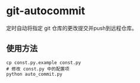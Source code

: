 # git-autocommit

定时自动将指定 git 仓库的更改提交并push到远程仓库。

## 使用方法

```
cp const.py.example const.py
# 修改 const.py 中的配置项
python auto_commit.py
```
